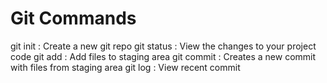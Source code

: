 # Git Commands

git init : Create a new git repo
git status : View the changes to your project code
git add : Add files to staging area
git commit : Creates a new commit with files from staging area
git log : View recent commit